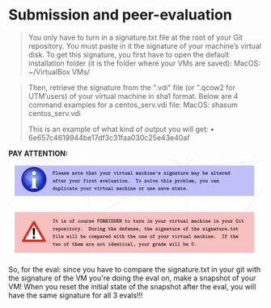 # Submission and peer-evaluation

> You only have to turn in a signature.txt file at the root of your Git repository. You must paste in it the signature of your machine’s virtual disk. To get this signature, you first have to open the default installation folder (it is the folder where your VMs are saved):
> MacOS: ~/VirtualBox VMs/

> Then, retrieve the signature from the ".vdi" file (or ".qcow2 for UTM’users) of your virtual machine in sha1 format. Below are 4 command examples for a centos_serv.vdi file:
> MacOS: shasum centos_serv.vdi
> 
> This is an example of what kind of output you will get:
> • 6e657c4619944be17df3c31faa030c25e43e40af

**PAY ATTENTION:**
![](../../Pics/how_to_submit.png)

So, for the eval: since you have to compare the signature.txt in your git with the signature of the VM you're doing the eval on, make a snapshot of your VM! When you reset the initial state of the snapshot after the eval, you will have the same signature for all 3 evals!!!
